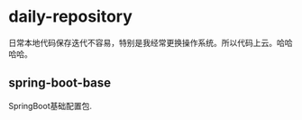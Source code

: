# daily-repository

日常本地代码保存迭代不容易，特别是我经常更换操作系统。所以代码上云。哈哈哈哈。
    
## spring-boot-base

SpringBoot基础配置包.

